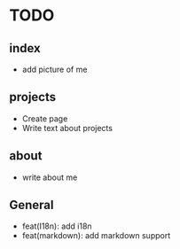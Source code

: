 # TODO

## index

* add picture of me

## projects

* Create page
* Write text about projects

## about

* write about me

## General

* feat(I18n): add i18n
* feat(markdown): add markdown support

